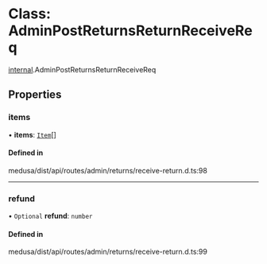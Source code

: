 # Class: AdminPostReturnsReturnReceiveReq

[internal](../modules/internal-24.md).AdminPostReturnsReturnReceiveReq

## Properties

### items

• **items**: [`Item`](internal-24.Item.md)[]

#### Defined in

medusa/dist/api/routes/admin/returns/receive-return.d.ts:98

___

### refund

• `Optional` **refund**: `number`

#### Defined in

medusa/dist/api/routes/admin/returns/receive-return.d.ts:99
